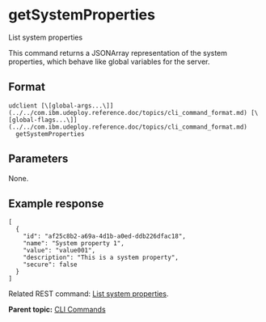 # getSystemProperties

List system properties

This command returns a JSONArray representation of the system properties, which behave like global variables for the server.

## Format

```
udclient [\[global-args...\]](../../com.ibm.udeploy.reference.doc/topics/cli_command_format.md) [\[global-flags...\]](../../com.ibm.udeploy.reference.doc/topics/cli_command_format.md)
  getSystemProperties
```

## Parameters

None.

## Example response

```
[
  {
    "id": "af25c8b2-a69a-4d1b-a0ed-ddb226dfac18",
    "name": "System property 1",
    "value": "value001",
    "description": "This is a system property",
    "secure": false
  }
]
```

Related REST command: [List system properties](rest_cli_systemconfiguration_getproperties_get.md).

**Parent topic:** [CLI Commands](../../com.ibm.udeploy.reference.doc/topics/cli_commands.md)

